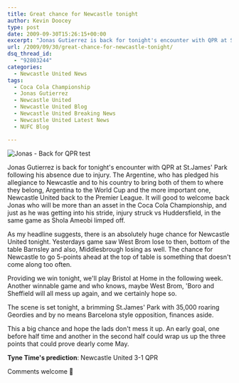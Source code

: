 ```yaml
---
title: Great chance for Newcastle tonight
author: Kevin Doocey
type: post
date: 2009-09-30T15:26:15+00:00
excerpt: "Jonas Gutierrez is back for tonight's encounter with QPR at St.James' Park following his.."
url: /2009/09/30/great-chance-for-newcastle-tonight/
dsq_thread_id:
  - "92803244"
categories:
  - Newcastle United News
tags:
  - Coca Cola Championship
  - Jonas Gutierrez
  - Newcastle United
  - Newcastle United Blog
  - Newcastle United Breaking News
  - Newcastle United Latest News
  - NUFC Blog

---
```

![Jonas - Back for QPR test](https://www2.pictures.zimbio.com/gi/Newcastle+United+v+Sheffield+Wednesday+Vx4-b96pvkom.jpg)

Jonas Gutierrez is back for tonight's encounter with QPR at St.James' Park following his absence due to injury. The Argentine, who has pledged his allegiance to Newcastle and to his country to bring both of them to where they belong, Argentina to the World Cup and the more important one, Newcastle United back to the Premier League. It will good to welcome back  Jonas who will be more than an asset in the Coca Cola Championship, and just as he was getting into his stride, injury struck vs Huddersfield, in the same game as Shola Ameobi limped off.

As my headline suggests, there is an absolutely huge chance for Newcastle United tonight. Yesterdays game saw West Brom lose to then, bottom of the table Barnsley and also, Middlesbrough losing as well. The chance for Newcastle to go 5-points ahead at the top of table is something that doesn't come along too often.

Providing we win tonight, we'll play Bristol at Home in the following week. Another winnable game and who knows, maybe West Brom, 'Boro and Sheffield will all mess up again, and we certainly hope so.

The scene is set tonight, a brimming St.James' Park with 35,000 roaring Geordies and by no means Barcelona style opposition, finances aside.

This a big chance and hope the lads don't mess it up. An early goal, one before half time and another in the second half could wrap us up the three points that could prove dearly come May.

**Tyne Time's prediction**: Newcastle United 3-1 QPR

Comments welcome 🙂
